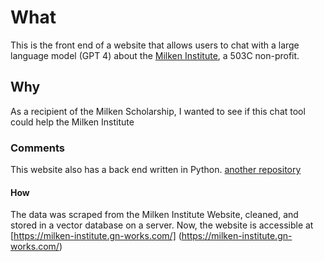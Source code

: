 # What
This is the front end of a website that allows users to chat with a large language model (GPT 4) about the [Milken Institute](https://milkeninstitute.org/), a 503C non-profit. 

## Why

As a recipient of the Milken Scholarship, I wanted to see if this chat tool could help the Milken Institute

### Comments

This website also has a back end written in Python. [another repository](https://github.com/GuralTOO/milken_chat_server)

#### How

The data was scraped from the Milken Institute Website, cleaned, and stored in a vector database on a server. Now, the website is accessible at [https://milken-institute.gn-works.com/] (https://milken-institute.gn-works.com/)
